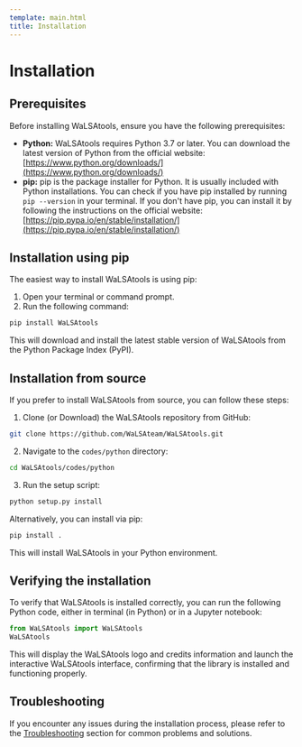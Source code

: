 ```yaml
---
template: main.html
title: Installation
---
```


# Installation

## Prerequisites

Before installing WaLSAtools, ensure you have the following prerequisites:

* **Python:** WaLSAtools requires Python 3.7 or later. You can download the latest version of Python from the official website: [https://www.python.org/downloads/](https://www.python.org/downloads/)
* **pip:** pip is the package installer for Python. It is usually included with Python installations. You can check if you have pip installed by running `pip --version` in your terminal. If you don't have pip, you can install it by following the instructions on the official website: [https://pip.pypa.io/en/stable/installation/](https://pip.pypa.io/en/stable/installation/)

## Installation using pip

The easiest way to install WaLSAtools is using pip:

1. Open your terminal or command prompt.
2. Run the following command:

```bash
pip install WaLSAtools
```

This will download and install the latest stable version of WaLSAtools from the Python Package Index (PyPI).

## Installation from source

If you prefer to install WaLSAtools from source, you can follow these steps:

1.  Clone (or Download) the WaLSAtools repository from GitHub:

```bash
git clone https://github.com/WaLSAteam/WaLSAtools.git
```
   
2.  Navigate to the `codes/python` directory:

```bash
cd WaLSAtools/codes/python
```

3.  Run the setup script:

```bash
python setup.py install
```
Alternatively, you can install via pip:

```bash
pip install .
```

This will install WaLSAtools in your Python environment.

## Verifying the installation

To verify that WaLSAtools is installed correctly, you can run the following Python code, either in terminal (in Python) or in a Jupyter notebook:

```python
from WaLSAtools import WaLSAtools
WaLSAtools
```

This will display the WaLSAtools logo and credits information and launch the interactive WaLSAtools interface, confirming that the library is installed and functioning properly.

## Troubleshooting

If you encounter any issues during the installation process, please refer to the [Troubleshooting][15] section for common problems and solutions.

[15]: https://walsa.tools/python/troubleshooting/
 
 <br>
 